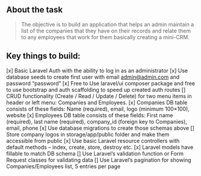 ## About the task

> The objective is to build an application that helps an admin maintain a list of the companies that they have on their records and relate them to any employees that work for them basically creating a mini-CRM.

## Key things to build:

[x] Basic Laravel Auth with the ability to log in as an administrator
[x] Use database seeds to create first user with email admin@admin.com and password “password”
[x] Free to Use laravel/ui composer package and free to use bootstrap and auth scaffolding to speed up created auth routes
[] CRUD functionality (Create / Read / Update / Delete) for two menu items in header or left menu: Companies and Employees.
[x] Companies DB table consists of these fields: Name (required), email, logo (minimum 100×100), website
[x] Employees DB table consists of these fields: First name (required), last name (required), company_id (foreign key to Companies), email, phone
[x] Use database migrations to create those schemas above
[] Store company logos in storage/app/public folder and make them accessible from public
[x] Use basic Laravel resource controllers with default methods – index, create, store, destroy etc.
[x] Laravel models have fillable to match DB schema
[] Use Laravel’s validation function or Form Request classes for validating data
[] Use Laravel’s pagination for showing Companies/Employees list, 5 entries per page
